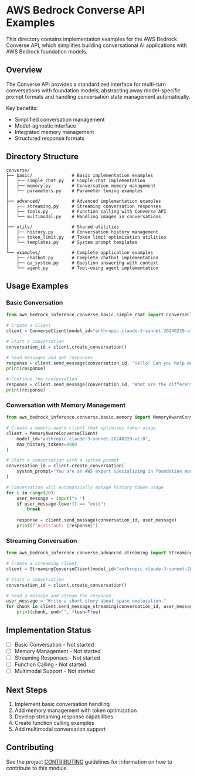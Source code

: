 # AWS Bedrock Converse API Examples

This directory contains implementation examples for the AWS Bedrock Converse API, which simplifies building conversational AI applications with AWS Bedrock foundation models.

## Overview

The Converse API provides a standardized interface for multi-turn conversations with foundation models, abstracting away model-specific prompt formats and handling conversation state management automatically.

Key benefits:
- Simplified conversation management
- Model-agnostic interface
- Integrated memory management
- Structured response formats

## Directory Structure

```
converse/
├── basic/               # Basic implementation examples
│   ├── simple_chat.py   # Simple chat implementation
│   ├── memory.py        # Conversation memory management
│   └── parameters.py    # Parameter tuning examples
│
├── advanced/            # Advanced implementation examples
│   ├── streaming.py     # Streaming conversation responses
│   ├── tools.py         # Function calling with Converse API
│   └── multimodal.py    # Handling images in conversations
│
├── utils/               # Shared utilities
│   ├── history.py       # Conversation history management
│   ├── token_limit.py   # Token limit optimization utilities
│   └── templates.py     # System prompt templates
│
└── examples/            # Complete application examples
    ├── chatbot.py       # Complete chatbot implementation
    ├── qa_system.py     # Question answering with context
    └── agent.py         # Tool-using agent implementation
```

## Usage Examples

### Basic Conversation

```python
from aws_bedrock_inference.converse.basic.simple_chat import ConverseClient

# Create a client
client = ConverseClient(model_id="anthropic.claude-3-sonnet-20240229-v1:0")

# Start a conversation
conversation_id = client.create_conversation()

# Send messages and get responses
response = client.send_message(conversation_id, "Hello! Can you help me with AWS Bedrock?")
print(response)

# Continue the conversation
response = client.send_message(conversation_id, "What are the different inference methods available?")
print(response)
```

### Conversation with Memory Management

```python
from aws_bedrock_inference.converse.basic.memory import MemoryAwareConverseClient

# Create a memory-aware client that optimizes token usage
client = MemoryAwareConverseClient(
    model_id="anthropic.claude-3-sonnet-20240229-v1:0",
    max_history_tokens=8000
)

# Start a conversation with a system prompt
conversation_id = client.create_conversation(
    system_prompt="You are an AWS expert specializing in foundation models."
)

# Conversation will automatically manage history token usage
for i in range(20):
    user_message = input("> ")
    if user_message.lower() == "exit":
        break
    
    response = client.send_message(conversation_id, user_message)
    print(f"Assistant: {response}")
```

### Streaming Conversation

```python
from aws_bedrock_inference.converse.advanced.streaming import StreamingConverseClient

# Create a streaming client
client = StreamingConverseClient(model_id="anthropic.claude-3-sonnet-20240229-v1:0")

# Start a conversation
conversation_id = client.create_conversation()

# Send a message and stream the response
user_message = "Write a short story about space exploration."
for chunk in client.send_message_streaming(conversation_id, user_message):
    print(chunk, end="", flush=True)
```

## Implementation Status

- [  ] Basic Conversation - Not started
- [  ] Memory Management - Not started
- [  ] Streaming Responses - Not started
- [  ] Function Calling - Not started
- [  ] Multimodal Support - Not started

## Next Steps

1. Implement basic conversation handling
2. Add memory management with token optimization
3. Develop streaming response capabilities
4. Create function calling examples
5. Add multimodal conversation support

## Contributing

See the project [CONTRIBUTING](../../CONTRIBUTING.md) guidelines for information on how to contribute to this module.